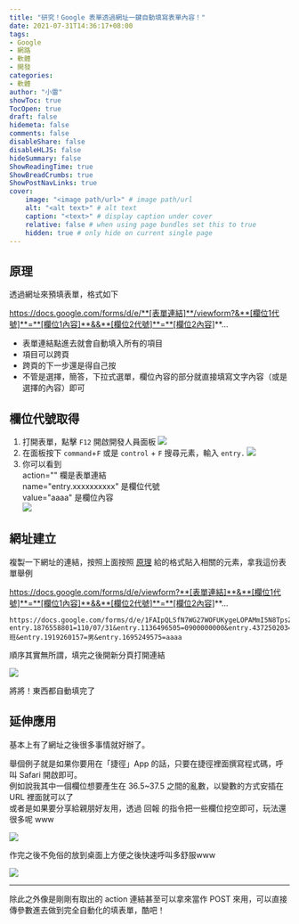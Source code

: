 ```yaml
---
title: "研究！Google 表單透過網址一鍵自動填寫表單內容！"
date: 2021-07-31T14:36:17+08:00
tags:
- Google
- 網路
- 軟體
- 開發
categories:
- 軟體
author: "小雷"
showToc: true
TocOpen: true
draft: false
hidemeta: false
comments: false
disableShare: false
disableHLJS: false
hideSummary: false
ShowReadingTime: true
ShowBreadCrumbs: true
ShowPostNavLinks: true
cover:
    image: "<image path/url>" # image path/url
    alt: "<alt text>" # alt text
    caption: "<text>" # display caption under cover
    relative: false # when using page bundles set this to true
    hidden: true # only hide on current single page
---
```


## 原理

透過網址來預填表單，格式如下

https://docs.google.com/forms/d/e/**[表單連結]**/viewform?&**[欄位1代號]**=**[欄位1內容]**&&**[欄位2代號]**=**[欄位2內容]**...

- 表單連結點進去就會自動填入所有的項目
- 項目可以跨頁
- 跨頁的下一步還是得自己按
- 不管是選擇，簡答，下拉式選單，欄位內容的部分就直接填寫文字內容（或是選擇的內容）即可

## 欄位代號取得

1. 打開表單，點擊 `F12` 開啟開發人員面板
   ![](https://raw.githubusercontent.com/raichancat/raichancat.github.io-images/master/img/%E6%88%AA%E5%9C%96%202021-07-31%20%E4%B8%8B%E5%8D%882.54.32.png)
2. 在面板按下 `command`+`F` 或是 `control` + `F` 搜尋元素，輸入 `entry.`
   ![](https://raw.githubusercontent.com/raichancat/raichancat.github.io-images/master/img/%E6%88%AA%E5%9C%96%202021-07-31%20%E4%B8%8B%E5%8D%882.55.05.png)
3. 你可以看到  
   action="" 欄是表單連結  
   name="entry.xxxxxxxxxx" 是欄位代號  
   value="aaaa" 是欄位內容  
   ![](https://raw.githubusercontent.com/raichancat/raichancat.github.io-images/master/img/%E6%88%AA%E5%9C%96%202021-07-31%20%E4%B8%8B%E5%8D%882.54.53.png)

## 網址建立

複製一下網址的連結，按照上面按照 [原理](#原理) 給的格式貼入相關的元素，拿我這份表單舉例

https://docs.google.com/forms/d/e/viewform?**[表單連結]**&**[欄位1代號]**=**[欄位1內容]**&&**[欄位2代號]**=**[欄位2內容]**...

```
https://docs.google.com/forms/d/e/1FAIpQLSfN7WG27WOFUKygeLOPAMmI5N8TpsZH1hQENMGSAcGil7AGyQ/viewform?entry.1876558801=110/07/31&entry.1136496505=0900000000&entry.437250203=37.5&entry.836727167=A班&entry.1919260157=男&entry.1695249575=aaaa
```

順序其實無所謂，填完之後開新分頁打開連結

![](https://raw.githubusercontent.com/raichancat/raichancat.github.io-images/master/img/%E6%88%AA%E5%9C%96%202021-07-31%20%E4%B8%8B%E5%8D%883.07.21.png)

將將！東西都自動填完了

## 延伸應用

基本上有了網址之後很多事情就好辦了。

舉個例子就是如果你要用在「捷徑」App 的話，只要在捷徑裡面撰寫程式碼，呼叫 Safari 開啟即可。  
例如說我其中一個欄位想要產生在 36.5~37.5 之間的亂數，以變數的方式安插在 URL 裡面就可以了  
或者是如果要分享給親朋好友用，透過 回報 的指令把一些欄位挖空即可，玩法還很多呢 www

![](https://raw.githubusercontent.com/raichancat/raichancat.github.io-images/master/img/IMG_08456.PNG)

作完之後不免俗的放到桌面上方便之後快速呼叫多舒服www

![](https://raw.githubusercontent.com/raichancat/raichancat.github.io-images/master/img/photo_2021-07-31%2015.30.03.jpeg)

---

除此之外像是剛剛有取出的 action 連結甚至可以拿來當作 POST 來用，可以直接傳參數進去做到完全自動化的填表單，酷吧！